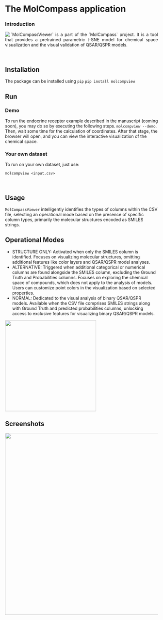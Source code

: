 The MolCompass application
=======
### Introduction

<img align="left" src="https://user-images.githubusercontent.com/4963384/218703831-1460bc07-7e9f-417e-9b0c-c9675db5de9f.png"> 
<p align="justify">
`MolCompassViewer` is a part of the `MolCompass` project. It is a tool that provides a pretrained parametric t-SNE model for chemical space visualization and the visual validation of QSAR/QSPR models.  
</p>

<br clear="left">

## Installation
The package can be installed using `pip` ``pip install molcompview``
<br>

## Run
### Demo
To run the endocrine receptor example described in the manuscript (coming soon), you may do so by executing the following steps.
```molcompview --demo```.
Then, wait some time for the calculation of coordinates. After that stage, the browser will open, and you can view the interactive visualization of the chemical space.
### Your own dataset
To run on your own dataset, just use:
```
molcompview <input.csv>
```
<br>

## Usage
`MolCompassViewer` intelligently identifies the types of columns within the CSV file, selecting an operational mode based on the presence of specific column types, primarily the molecular structures encoded as SMILES strings.
<br>
  
## Operational Modes 

* STRUCTURE ONLY:
Activated when only the SMILES column is identified.
Focuses on visualizing molecular structures, omitting additional features like color layers and QSAR/QSPR model analyses.
* ALTERNATIVE:
Triggered when additional categorical or numerical columns are found alongside the SMILES column, excluding the Ground Truth and Probabilities columns.
Focuses on exploring the chemical space of compounds, which does not apply to the analysis of models. Users can customize point colors in the visualization based on selected properties.
* NORMAL:
Dedicated to the visual analysis of binary QSAR/QSPR models.
Available when the CSV file comprises SMILES strings along with Ground Truth and predicted probabilities columns, unlocking access to exclusive features for visualizing binary QSAR/QSPR models.
<img align="left" src="https://github.com/sergsb/molcompview/assets/4963384/4716e786-466a-4412-9f04-b95136bfc1bd.png" width='300px'> 

<br clear="left">

## Screenshots

<img align="left" src="https://github.com/sergsb/molcompview/assets/4963384/07be5580-8d21-4f50-b528-80f5b5d0e5f6.png" width='600px'> 


